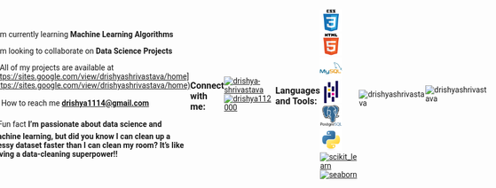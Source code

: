 
<!DOCTYPE html>
<html lang="en">
<head>
    <meta charset="UTF-8">
    <meta name="viewport" content="width=device-width, initial-scale=1.0">
    <title>Animated Name</title>
    <link href="https://fonts.googleapis.com/css2?family=Roboto:wght@700&display=swap" rel="stylesheet">
    <style>
        body {
            display: flex;
            justify-content: center;
            align-items: center;
            height: 100vh;
            margin: 0;
            font-family: 'Roboto', serif;
            background: transparent; /* Transparent background */
        }
        .typewriter {
            overflow: hidden;
            white-space: nowrap;
            margin: 0 auto;
            letter-spacing: .15em;
            font-size: 7rem; /* Increased font size */
            font-weight: bold; /* Make text bold */
            animation: 
                typing 3.5s steps(20, end),
                blink-caret .75s step-end,
                color-change 6s infinite,
                gradient 7s ease-in-out infinite;
            background: linear-gradient(90deg, #FF1700, #F6F54D, #00FFC6, #FFAF45);
            -webkit-background-clip: text;
            -webkit-text-fill-color: transparent;
            -webkit-text-stroke: 2px black; /* Black outline */
            text-stroke: 2px black; /* Black outline */
            text-shadow: 0 0 20px rgba(255, 255, 255, 0.8); /* Sweet glow effect */
        }
        @keyframes typing {
            from { width: 0 }
            to { width: 100% }
        }
        @keyframes blink-caret {
            from, to { border-color: orange}
            70% { border-color: transparent }
        }
        @keyframes color-change {
            0% { color: #1E90FF; } /* Initial color */
            25% { color: #94FFD8; } /* Tomato */
            50% { color: #32CD32; } /* LimeGreen */
            75% { color: #FF85B3; } /* Gold */
            100% { color: #1E90FF; } /* Back to initial color */
        }
        @keyframes gradient {
            0% { background-position: 0% 50%; }
            50% { background-position: 100% 50%; }
            100% { background-position: 0% 50%; }
        }
    </style>
</head>
<body>
    <div class="typewriter" id="animatedName">DRISHYA <br>SHRIVASTAVA</div>
</body>
</html>

<h1 align="center">Hi 👋, I'm Drishya Shrivastava</h1>
<h3 align="center">Passionate about Data Science and Machine Learning, currently diving deep into Data Science & Applications at IIT Madras.</h3>

- 🌱 I’m currently learning **Machine Learning Algorithms**

- 👯 I’m looking to collaborate on **Data Science Projects**

- 👨‍💻 All of my projects are available at [https://sites.google.com/view/drishyashrivastava/home](https://sites.google.com/view/drishyashrivastava/home)

- 📫 How to reach me **drishya1114@gmail.com**

- ⚡ Fun fact **I’m passionate about data science and machine learning, but did you know I can clean up a messy dataset faster than I can clean my room? It’s like having a data-cleaning superpower!!**

<h3 align="left">Connect with me:</h3>
<p align="left">
<a href="https://linkedin.com/in/drishya-shrivastava" target="blank"><img align="center" src="https://raw.githubusercontent.com/rahuldkjain/github-profile-readme-generator/master/src/images/icons/Social/linked-in-alt.svg" alt="drishya-shrivastava" height="30" width="40" /></a>
<a href="https://kaggle.com/drishya112000" target="blank"><img align="center" src="https://raw.githubusercontent.com/rahuldkjain/github-profile-readme-generator/master/src/images/icons/Social/kaggle.svg" alt="drishya112000" height="30" width="40" /></a>
</p>

<h3 align="left">Languages and Tools:</h3>
<p align="left"> <a href="https://www.w3schools.com/css/" target="_blank" rel="noreferrer"> <img src="https://raw.githubusercontent.com/devicons/devicon/master/icons/css3/css3-original-wordmark.svg" alt="css3" width="40" height="40"/> </a> <a href="https://www.w3.org/html/" target="_blank" rel="noreferrer"> <img src="https://raw.githubusercontent.com/devicons/devicon/master/icons/html5/html5-original-wordmark.svg" alt="html5" width="40" height="40"/> </a> <a href="https://www.mysql.com/" target="_blank" rel="noreferrer"> <img src="https://raw.githubusercontent.com/devicons/devicon/master/icons/mysql/mysql-original-wordmark.svg" alt="mysql" width="40" height="40"/> </a> <a href="https://pandas.pydata.org/" target="_blank" rel="noreferrer"> <img src="https://raw.githubusercontent.com/devicons/devicon/2ae2a900d2f041da66e950e4d48052658d850630/icons/pandas/pandas-original.svg" alt="pandas" width="40" height="40"/> </a> <a href="https://www.postgresql.org" target="_blank" rel="noreferrer"> <img src="https://raw.githubusercontent.com/devicons/devicon/master/icons/postgresql/postgresql-original-wordmark.svg" alt="postgresql" width="40" height="40"/> </a> <a href="https://www.python.org" target="_blank" rel="noreferrer"> <img src="https://raw.githubusercontent.com/devicons/devicon/master/icons/python/python-original.svg" alt="python" width="40" height="40"/> </a> <a href="https://scikit-learn.org/" target="_blank" rel="noreferrer"> <img src="https://upload.wikimedia.org/wikipedia/commons/0/05/Scikit_learn_logo_small.svg" alt="scikit_learn" width="40" height="40"/> </a> <a href="https://seaborn.pydata.org/" target="_blank" rel="noreferrer"> <img src="https://seaborn.pydata.org/_images/logo-mark-lightbg.svg" alt="seaborn" width="40" height="40"/> </a> </p>

<p>&nbsp;<img align="center" src="https://github-readme-stats.vercel.app/api?username=drishyashrivastava&show_icons=true&locale=en" alt="drishyashrivastava" /></p>

<p><img align="center" src="https://github-readme-streak-stats.herokuapp.com/?user=drishyashrivastava&" alt="drishyashrivastava" />

<!--
**DRISHYAshrivastava/DrishyaShrivastava** is a ✨ _special_ ✨ repository because its `README.md` (this file) appears on your GitHub profile.

Here are some ideas to get you started:

- 🔭 I’m currently working on ...
- 🌱 I’m currently learning ...
- 👯 I’m looking to collaborate on ...
- 🤔 I’m looking for help with ...
- 💬 Ask me about ...
- 📫 How to reach me: ...
- 😄 Pronouns: ...
- ⚡ Fun fact: ...
-->
